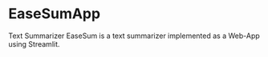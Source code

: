 # EaseSumApp
Text Summarizer
 EaseSum is a text summarizer implemented as a Web-App using Streamlit.
 

